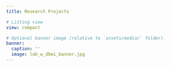 ```yaml
---
title: Research Projects 

# Listing view
view: compact

# Optional banner image (relative to `assets/media/` folder).
banner:
  caption: ''
  image: lab_w_dbmi_banner.jpg
--- 
```

